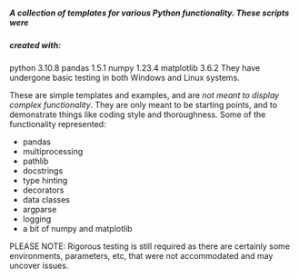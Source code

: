 ##### A collection of templates for various Python functionality. These scripts were
##### created with:
python 3.10.8
pandas 1.5.1
numpy 1.23.4
matplotlib 3.6.2
They have undergone basic testing in both Windows and Linux systems.

These are simple templates and examples, and are *not meant to display complex
functionality*. They are only meant to be starting points, and to demonstrate
things like coding style and thoroughness.
Some of the functionality represented:
- pandas
- multiprocessing
- pathlib
- docstrings
- type hinting
- decorators
- data classes
- argparse
- logging
- a bit of numpy and matplotlib

PLEASE NOTE: Rigorous testing is still required as there are certainly
some environments, parameters, etc, that were not accommodated and may
uncover issues.


